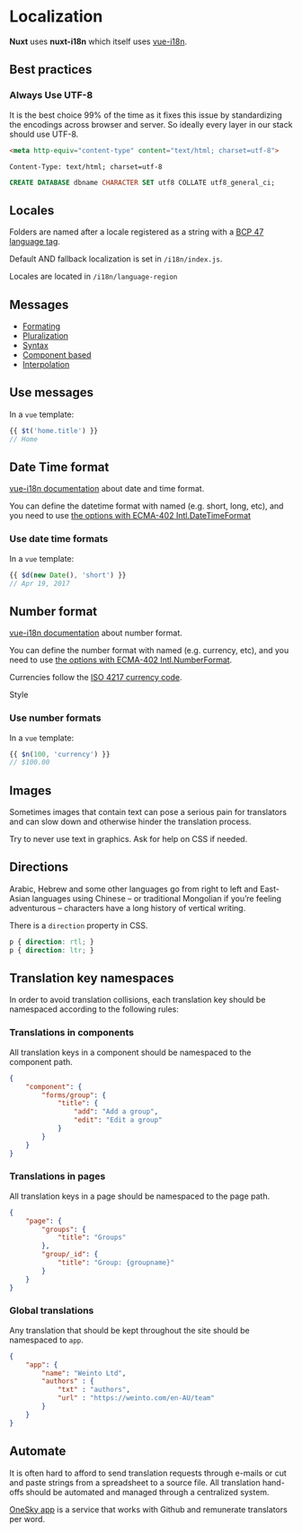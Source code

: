 # Localization

**Nuxt** uses **nuxt-i18n** which itself uses [vue-i18n](https://kazupon.github.io/vue-i18n/guide).

## Best practices

### Always Use UTF-8

It is the best choice 99% of the time as it fixes this issue by standardizing the encodings across browser and server. So ideally every layer in our stack should use UTF-8.

```html
<meta http-equiv="content-type" content="text/html; charset=utf-8">
```

```http
Content-Type: text/html; charset=utf-8
```

```sql
CREATE DATABASE dbname CHARACTER SET utf8 COLLATE utf8_general_ci;
```

## Locales

Folders are named after a locale registered as a string with a [BCP 47 language tag](https://www.w3.org/International/articles/language-tags/).

Default AND fallback localization is set in `/i18n/index.js`.

Locales are located in `/i18n/language-region`

## Messages

* [Formating](https://kazupon.github.io/vue-i18n/guide)
* [Pluralization](https://kazupon.github.io/vue-i18n/guide/pluralization.html)
* [Syntax](https://kazupon.github.io/vue-i18n/guide/messages.html)
* [Component based](https://kazupon.github.io/vue-i18n/guide/component.html)
* [Interpolation](https://kazupon.github.io/vue-i18n/guide/interpolation.html)

## Use messages

In a `vue` template:

```js
{{ $t('home.title') }}
// Home
```

## Date Time format

[vue-i18n documentation](https://kazupon.github.io/vue-i18n/guide/datetime.html) about date and time format.

You can define the datetime format with named (e.g. short, long, etc), and you need to use [the options with ECMA-402 Intl.DateTimeFormat](http://www.ecma-international.org/ecma-402/2.0/#sec-intl-datetimeformat-constructor)

### Use date time formats

In a `vue` template:

```js
{{ $d(new Date(), 'short') }}
// Apr 19, 2017
```

## Number format

[vue-i18n documentation](https://kazupon.github.io/vue-i18n/guide/number.html) about number format.

You can define the number format with named (e.g. currency, etc), and you need to use [the options with ECMA-402 Intl.NumberFormat](https://developer.mozilla.org/en-US/docs/Web/JavaScript/Reference/Global_Objects/NumberFormat).

Currencies follow the [ISO 4217 currency code](https://www.iso.org/iso-4217-currency-codes.html).

Style

### Use number formats

In a `vue` template:

```js
{{ $n(100, 'currency') }}
// $100.00
```

## Images

Sometimes images that contain text can pose a serious pain for translators and can slow down and otherwise hinder the translation process.

Try to never use text in graphics. Ask for help on CSS if needed.

## Directions

Arabic, Hebrew and some other languages go from right to left and East-Asian languages using Chinese – or traditional Mongolian if you’re feeling adventurous – characters have a long history of vertical writing.

There is a `direction` property in CSS.

```css
p { direction: rtl; }
p { direction: ltr; }
```

## Translation key namespaces

In order to avoid translation collisions, each translation key should be namespaced according to the following rules:

### Translations in components

All translation keys in a component should be namespaced to the component path.

```json
{
    "component": {
        "forms/group": {
            "title": {
                "add": "Add a group",
                "edit": "Edit a group"
            }
        }
    }
}
```

### Translations in pages

All translation keys in a page should be namespaced to the page path.

```json
{
    "page": {
        "groups": {
            "title": "Groups"
        },
        "group/_id": {
            "title": "Group: {groupname}"
        }
    }
}
```

### Global translations

Any translation that should be kept throughout the site should be namespaced to `app`.

```json
{
    "app": {
        "name": "Weinto Ltd",
        "authors" : {
            "txt" : "authors",
            "url" : "https://weinto.com/en-AU/team"
        }
    }
}
```

## Automate

It is often hard to afford to send translation requests through e-mails or cut and paste strings from a spreadsheet to a source file. All translation hand-offs should be automated and managed through a centralized system.

[OneSky app](https://www.oneskyapp.com/) is a service that works with Github and remunerate translators per word.
